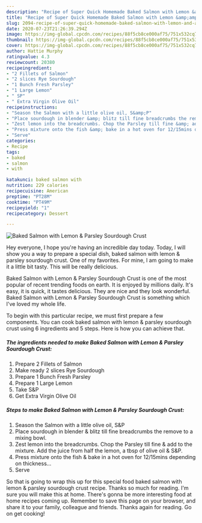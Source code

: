 ```yaml
---
description: "Recipe of Super Quick Homemade Baked Salmon with Lemon &amp;amp; Parsley Sourdough Crust"
title: "Recipe of Super Quick Homemade Baked Salmon with Lemon &amp;amp; Parsley Sourdough Crust"
slug: 2094-recipe-of-super-quick-homemade-baked-salmon-with-lemon-and-amp-parsley-sourdough-crust
date: 2020-07-23T21:26:39.294Z
image: https://img-global.cpcdn.com/recipes/88f5cb8ce000af75/751x532cq70/baked-salmon-with-lemon-parsley-sourdough-crust-recipe-main-photo.jpg
thumbnail: https://img-global.cpcdn.com/recipes/88f5cb8ce000af75/751x532cq70/baked-salmon-with-lemon-parsley-sourdough-crust-recipe-main-photo.jpg
cover: https://img-global.cpcdn.com/recipes/88f5cb8ce000af75/751x532cq70/baked-salmon-with-lemon-parsley-sourdough-crust-recipe-main-photo.jpg
author: Hattie Murphy
ratingvalue: 4.3
reviewcount: 20380
recipeingredient:
- "2 Fillets of Salmon"
- "2 slices Rye Sourdough"
- "1 Bunch Fresh Parsley"
- "1 Large Lemon"
- " SP"
- " Extra Virgin Olive Oil"
recipeinstructions:
- "Season the Salmon with a little olive oil, S&amp;P"
- "Place sourdough in blender &amp; blitz till fine breadcrumbs the remove to a mixing bowl."
- "Zest lemon into the breadcrumbs. Chop the Parsley till fine &amp; add to the mixture. Add the juice from half the lemon, a tbsp of olive oil &amp; S&amp;P."
- "Press mixture onto the fish &amp; bake in a hot oven for 12/15mins depending on thickness..."
- "Serve"
categories:
- Recipe
tags:
- baked
- salmon
- with

katakunci: baked salmon with 
nutrition: 229 calories
recipecuisine: American
preptime: "PT28M"
cooktime: "PT49M"
recipeyield: "1"
recipecategory: Dessert

---
```



![Baked Salmon with Lemon &amp; Parsley Sourdough Crust](https://img-global.cpcdn.com/recipes/88f5cb8ce000af75/751x532cq70/baked-salmon-with-lemon-parsley-sourdough-crust-recipe-main-photo.jpg)

Hey everyone, I hope you're having an incredible day today. Today, I will show you a way to prepare a special dish, baked salmon with lemon &amp; parsley sourdough crust. One of my favorites. For mine, I am going to make it a little bit tasty. This will be really delicious.

Baked Salmon with Lemon &amp; Parsley Sourdough Crust is one of the most popular of recent trending foods on earth. It is enjoyed by millions daily. It's easy, it is quick, it tastes delicious. They are nice and they look wonderful. Baked Salmon with Lemon &amp; Parsley Sourdough Crust is something which I've loved my whole life.




To begin with this particular recipe, we must first prepare a few components. You can cook baked salmon with lemon &amp; parsley sourdough crust using 6 ingredients and 5 steps. Here is how you can achieve that.

<!--inarticleads1-->

##### The ingredients needed to make Baked Salmon with Lemon &amp; Parsley Sourdough Crust:

1. Prepare 2 Fillets of Salmon
1. Make ready 2 slices Rye Sourdough
1. Prepare 1 Bunch Fresh Parsley
1. Prepare 1 Large Lemon
1. Take  S&amp;P
1. Get  Extra Virgin Olive Oil




<!--inarticleads2-->

##### Steps to make Baked Salmon with Lemon &amp; Parsley Sourdough Crust:

1. Season the Salmon with a little olive oil, S&amp;P
1. Place sourdough in blender &amp; blitz till fine breadcrumbs the remove to a mixing bowl.
1. Zest lemon into the breadcrumbs. Chop the Parsley till fine &amp; add to the mixture. Add the juice from half the lemon, a tbsp of olive oil &amp; S&amp;P.
1. Press mixture onto the fish &amp; bake in a hot oven for 12/15mins depending on thickness...
1. Serve




So that is going to wrap this up for this special food baked salmon with lemon &amp; parsley sourdough crust recipe. Thanks so much for reading. I'm sure you will make this at home. There's gonna be more interesting food at home recipes coming up. Remember to save this page on your browser, and share it to your family, colleague and friends. Thanks again for reading. Go on get cooking!
